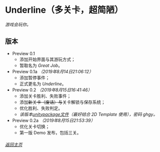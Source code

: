 # Underline（多关卡，超简陋）

_游戏会玩你。_

## 版本

- Preview 0.1
  - 添加开始界面与其游玩方式；
  - 暂取名为 _Great Job_。
- Preview 0.1a _（2019年8月14日21:06:12）_
  - 添加暂停事件；
  - 正式更名为 _Underline_。
- Preview 0.2 _（2019年8月15日16:41:46）_
  - 添加关卡胜利、失败事件；
  - 添加~~新关卡（废话）与~~关卡解锁与保存系统；
  - 优化胜利、失败判定。
  - _该版本[unitypackage文件](https://pan.baidu.com/s/1VK08kGbLoRD0oEje_4n5Ng)（最好结合 2D Template 使用），密码 ghgy。_
- Preview 0.2a _（2019年8月15日21:53:39）_
  - 优化关卡切换；
  - 第一版 Demo 发布，包括三关。
  
###### [返回主页](index.md)

